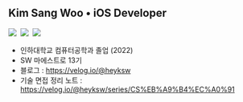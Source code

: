 ## Kim Sang Woo • iOS Developer
<p>
 <img src="https://img.shields.io/badge/iOS-2E2E2E?style=flat-square&logo=apple&logoColor=white"/>&nbsp 
 <img src="https://img.shields.io/badge/Swift-FF4000?style=flat-square&logo=swift&logoColor=white"/>&nbsp 
 <img src="https://img.shields.io/badge/Python-3572A5?style=flat-square&logo=python&logoColor=white"/>&nbsp 
</p>
   
- 인하대학교 컴퓨터공학과 졸업 (2022)   
- SW 마에스트로 13기   
- 블로그 : https://velog.io/@heyksw
- 기술 면접 정리 노트 : https://velog.io/@heyksw/series/CS%EB%A9%B4%EC%A0%91
